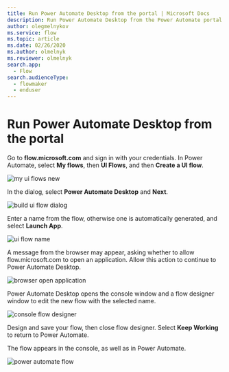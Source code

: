 ```yaml
---
title: Run Power Automate Desktop from the portal | Microsoft Docs
description: Run Power Automate Desktop from the Power Automate portal
author: olegmelnykov
ms.service: flow
ms.topic: article
ms.date: 02/26/2020
ms.author: olmelnyk
ms.reviewer: olmelnyk
search.app: 
  - Flow
search.audienceType: 
  - flowmaker
  - enduser
---
```


# Run Power Automate Desktop from the portal

Go to **flow.microsoft.com** and sign in with your credentials. In Power Automate, select **My flows**, then **UI Flows**, and then **Create a UI flow**.

![my ui flows new](\media\run-pad-portal\my-ui-flows-new.png)

In the dialog, select **Power Automate Desktop** and **Next**.

![build ui flow dialog](\media\run-pad-portal\build-ui-flow-dialog.png)

Enter a name from the flow, otherwise one is automatically generated, and select **Launch App**.

![ui flow name](\media\run-pad-portal\ui-flow-name.png)

A message from the browser may appear, asking whether to allow flow.microsoft.com to open an application. Allow this action to continue to Power Automate Desktop.

![browser open application](\media\run-pad-portal\browser-open-application.png)

Power Automate Desktop opens the console window and a flow designer window to edit the new flow with the selected name.

![console flow designer](\media\run-pad-portal\console-flow-designer.png)

Design and save your flow, then close flow designer. Select **Keep Working** to return to Power Automate.

The flow appears in the console, as well as in Power Automate.

![power automate flow](\media\run-pad-portal\power-automate-flow.png)